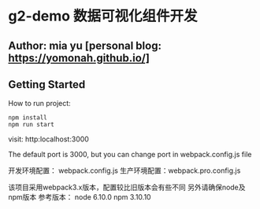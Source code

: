 # g2-demo 数据可视化组件开发
## Author: mia yu [personal blog: https://yomonah.github.io/]
## Getting Started

How to run project:

```
npm install 
npm run start
```
visit: http:localhost:3000

The default port is 3000, but you can change port in webpack.config.js file

开发环境配置： webpack.config.js
生产环境配置：webpack.pro.config.js

该项目采用webpack3.x版本，配置较比旧版本会有些不同
另外请确保node及npm版本
参考版本： node 6.10.0      npm 3.10.10

